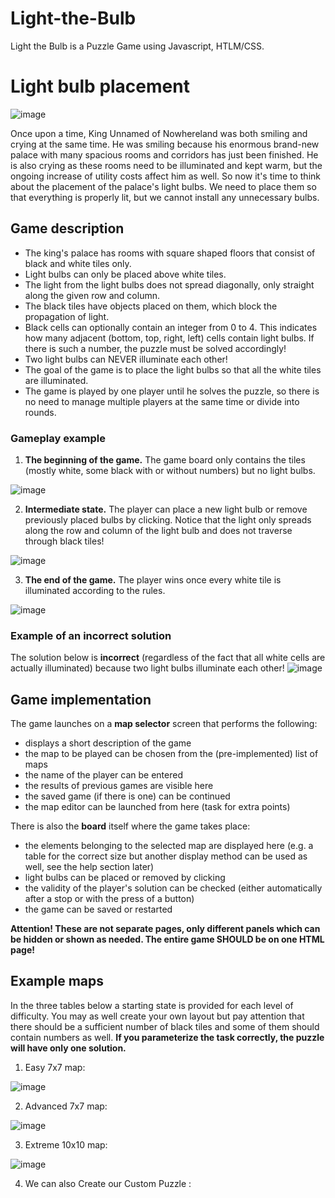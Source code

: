 # Light-the-Bulb
Light the Bulb is a Puzzle Game using Javascript, HTLM/CSS. 
 
Light bulb placement
=================================================================

![image](https://user-images.githubusercontent.com/87647395/206874307-1e7ee34b-b574-4a7e-8e44-568a499a2719.png)

Once upon a time, King Unnamed of Nowhereland was both smiling and crying at the same time. He was smiling because his enormous brand-new palace with many spacious rooms and corridors has just been finished. He is also crying as these rooms need to be illuminated and kept warm, but the ongoing increase of utility costs affect him as well. So now it's time to think about the placement of the palace's light bulbs. We need to place them so that everything is properly lit, but we cannot install any unnecessary bulbs.

Game description
----------------

*   The king's palace has rooms with square shaped floors that consist of black and white tiles only.
*   Light bulbs can only be placed above white tiles.
*   The light from the light bulbs does not spread diagonally, only straight along the given row and column.
*   The black tiles have objects placed on them, which block the propagation of light.
*   Black cells can optionally contain an integer from 0 to 4. This indicates how many adjacent (bottom, top, right, left) cells contain light bulbs. If there is such a number, the puzzle must be solved accordingly!
*   Two light bulbs can NEVER illuminate each other!
*   The goal of the game is to place the light bulbs so that all the white tiles are illuminated.
*   The game is played by one player until he solves the puzzle, so there is no need to manage multiple players at the same time or divide into rounds.

### Gameplay example

1.  **The beginning of the game.** The game board only contains the tiles (mostly white, some black with or without numbers) but no light bulbs.

 ![image](https://user-images.githubusercontent.com/87647395/206874007-bdb84847-3e4c-4960-b0ff-5a6298032900.png)
 
2.  **Intermediate state.** The player can place a new light bulb or remove previously placed bulbs by clicking. Notice that the light only spreads along the row and column of the light bulb and does not traverse through black tiles!

![image](https://user-images.githubusercontent.com/87647395/206874063-26071209-bcc0-4c21-b215-76e68c891033.png)

3.  **The end of the game.** The player wins once every white tile is illuminated according to the rules.

![image](https://user-images.githubusercontent.com/87647395/206874089-9dad71e0-8690-4ec4-9821-494f3c6d8847.png)

### Example of an incorrect solution

The solution below is **incorrect** (regardless of the fact that all white cells are actually illuminated) because two light bulbs illuminate each other!
![image](https://user-images.githubusercontent.com/87647395/206874109-6221923e-d5c6-4fe1-a17a-392a312f6cac.png)

Game implementation
-------------------

The game launches on a **map selector** screen that performs the following:

*   displays a short description of the game
*   the map to be played can be chosen from the (pre-implemented) list of maps
*   the name of the player can be entered
*   the results of previous games are visible here
*   the saved game (if there is one) can be continued
*   the map editor can be launched from here (task for extra points)

There is also the **board** itself where the game takes place:

*   the elements belonging to the selected map are displayed here (e.g. a table for the correct size but another display method can be used as well, see the help section later)
*   light bulbs can be placed or removed by clicking
*   the validity of the player's solution can be checked (either automatically after a stop or with the press of a button)
*   the game can be saved or restarted

**Attention! These are not separate pages, only different panels which can be hidden or shown as needed. The entire game SHOULD be on one HTML page!**

Example maps
------------

In the three tables below a starting state is provided for each level of difficulty. You may as well create your own layout but pay attention that there should be a sufficient number of black tiles and some of them should contain numbers as well. **If you parameterize the task correctly, the puzzle will have only one solution.**

1.  Easy 7x7 map:

![image](https://user-images.githubusercontent.com/87647395/206874138-f3b8b7e8-531e-4597-8173-e106ef13a854.png)


2.  Advanced 7x7 map:

![image](https://user-images.githubusercontent.com/87647395/206874153-9d646337-735f-4917-aedb-7b227b24bc50.png)


3.  Extreme 10x10 map:

![image](https://user-images.githubusercontent.com/87647395/206874161-af19abb7-f50c-4d2a-aa92-19645e092840.png)

4. We can also Create our Custom Puzzle :
 

